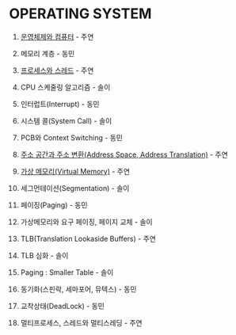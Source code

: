 # OPERATING SYSTEM

1. [운영체제와 컴퓨터](https://polydactyl-impala-301.notion.site/f0c9f9c339654b318324ed9e6469a27f?pvs=4) - 주연

2. 메모리 계층 - 동민

3. [프로세스와 스레드](https://polydactyl-impala-301.notion.site/fffebfb0df8841e3bca5027fc24bfeec?pvs=4) - 주연 

4. CPU 스케줄링 알고리즘 - 솔이

5. 인터럽트(Interrupt) - 동민

6. 시스템 콜(System Call) - 솔이

7. PCB와 Context Switching - 동민

8. [주소 공간과 주소 변환(Address Space, Address Translation)](https://polydactyl-impala-301.notion.site/Address-Space-Address-Translation-c5193d250b8d4c26b337a50c5533e6e6?pvs=4) - 주연

9. [가상 메모리(Virtual Memory)](https://polydactyl-impala-301.notion.site/Virtual-Memory-c0eb3e0884d342a6bfad77d89c7b7039?pvs=4) - 주연

10. 세그먼테이션(Segmentation) - 솔이

11. 페이징(Paging) - 동민

12. 가상메모리와 요구 페이징, 페이지 교체 - 솔이

13. TLB(Translation Lookaside Buffers) - 주연

14. TLB 심화 - 솔이

15. Paging : Smaller Table - 솔이

16. 동기화(스핀락, 세마포어, 뮤텍스) - 동민 

17. 교착상태(DeadLock) - 동민

18. 멀티프로세스, 스레드와 멀티스레딩 - 주연
